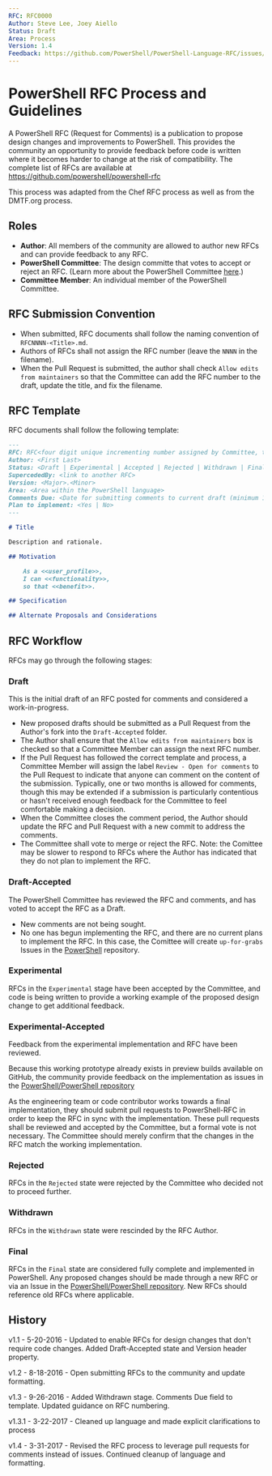 ```yaml
---
RFC: RFC0000
Author: Steve Lee, Joey Aiello
Status: Draft
Area: Process
Version: 1.4
Feedback: https://github.com/PowerShell/PowerShell-Language-RFC/issues/5
---
```


# PowerShell RFC Process and Guidelines

A PowerShell RFC (Request for Comments) is a publication to propose design changes and improvements to PowerShell.
This provides the community an opportunity to provide feedback before code is written where it becomes harder to change at the risk of 
compatibility.
The complete list of RFCs are available at https://github.com/powershell/powershell-rfc

This process was adapted from the Chef RFC process as well as from the DMTF.org process.

## Roles

* **Author**: All members of the community are allowed to author new RFCs and can provide feedback to any RFC.
* **PowerShell Committee**: The design committe that votes to accept or reject an RFC.
(Learn more about the PowerShell Committee [here](https://github.com/PowerShell/PowerShell/blob/master/docs/community/governance.md#powershell-committee).)
* **Committee Member**: An individual member of the PowerShell Committee.

## RFC Submission Convention

* When submitted, RFC documents shall follow the naming convention of `RFCNNNN-<Title>.md`.
* Authors of RFCs shall not assign the RFC number (leave the `NNNN` in the filename).
* When the Pull Request is submitted, the author shall check `Allow edits from maintainers` so that the Committee can add the RFC number to the draft, update the title, and fix the filename.

## RFC Template

RFC documents shall follow the following template:

```markdown
---
RFC: RFC<four digit unique incrementing number assigned by Committee, this shall be left blank by the author>
Author: <First Last>
Status: <Draft | Experimental | Accepted | Rejected | Withdrawn | Final>
SupercededBy: <link to another RFC>
Version: <Major>.<Minor>
Area: <Area within the PowerShell language>
Comments Due: <Date for submitting comments to current draft (minimum 1 month)>
Plan to implement: <Yes | No>
---

# Title

Description and rationale.

## Motivation

    As a <<user_profile>>,
    I can <<functionality>>,
    so that <<benefit>>.

## Specification

## Alternate Proposals and Considerations

```

## RFC Workflow

RFCs may go through the following stages:

### Draft
 
This is the initial draft of an RFC posted for comments and considered a work-in-progress.

* New proposed drafts should be submitted as a Pull Request from the Author's fork into the `Draft-Accepted` folder.
* The Author shall ensure that the `Allow edits from maintainers` box is checked so that a Committee Member can assign the next RFC number.
* If the Pull Request has followed the correct template and process, a Committee Member will assign the label `Review - Open for comments` to the Pull Request to indicate that anyone can comment on the content of the submission.
Typically, one or two months is allowed for comments, though this may be extended if a submission is particularly contentious or hasn't received enough feedback for the Committee to feel comfortable making a decision.
* When the Committee closes the comment period, the Author should update the RFC and Pull Request with a new commit to address the comments.
* The Committee shall vote to merge or reject the RFC.
Note: the Comittee may be slower to respond to RFCs where the Author has indicated that they do not plan to implement the RFC.

### Draft-Accepted

The PowerShell Committee has reviewed the RFC and comments, and has voted to accept the RFC as a Draft.

* New comments are not being sought.
* No one has begun implementing the RFC, and there are no current plans to implement the RFC.
In this case, the Comittee will create `up-for-grabs` Issues in the [PowerShell](https://github.com/PowerShell/PowerShell) repository.

### Experimental

RFCs in the `Experimental` stage have been accepted by the Committee, and code is being written to provide a working example of the proposed design change to get additional feedback.

### Experimental-Accepted

Feedback from the experimental implementation and RFC have been reviewed.

Because this working prototype already exists in preview builds available on GitHub, the community provide feedback on the implementation as issues in the [PowerShell/PowerShell repository](https://github.com/powershell/powershell) 

As the engineering team or code contributor works towards a final implementation, they should submit pull requests to PowerShell-RFC in order to keep the RFC in sync with the implementation.
These pull requests shall be reviewed and accepted by the Committee, but a formal vote is not necessary.
The Committee should merely confirm that the changes in the RFC match the working implementation.

### Rejected

RFCs in the `Rejected` state were rejected by the Committee who decided not to proceed further.

### Withdrawn

RFCs in the `Withdrawn` state were rescinded by the RFC Author.

### Final

RFCs in the `Final` state are considered fully complete and implemented in PowerShell.
Any proposed changes should be made through a new RFC or via an Issue in the [PowerShell/PowerShell repository](https://github.com/powershell/powershell).
New RFCs should reference old RFCs where applicable.

## History
v1.1 - 5-20-2016 - Updated to enable RFCs for design changes that don't require code changes.
Added Draft-Accepted state and Version header property.

v1.2 - 8-18-2016 - Open submitting RFCs to the community and update formatting.

v1.3 - 9-26-2016 - Added Withdrawn stage.  Comments Due field to template.  Updated guidance on RFC numbering.

v1.3.1 - 3-22-2017 - Cleaned up language and made explicit clarifications to process

v1.4 - 3-31-2017 - Revised the RFC process to leverage pull requests for comments instead of issues.
Continued cleanup of language and formatting.
